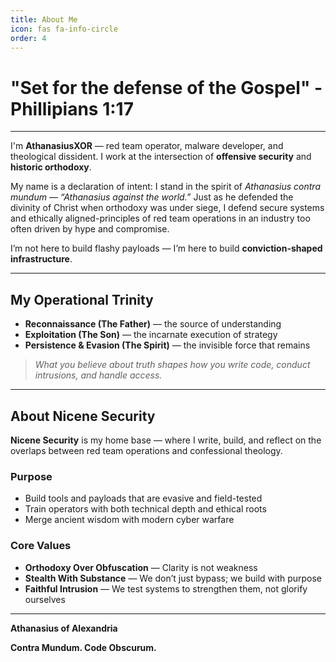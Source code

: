 ```yaml
---
title: About Me
icon: fas fa-info-circle
order: 4
---
```


# "Set for the defense of the Gospel" - Phillipians 1:17

---

I'm **AthanasiusXOR** — red team operator, malware developer, and theological dissident. I work at the intersection of **offensive security** and **historic orthodoxy**.

My name is a declaration of intent: I stand in the spirit of *Athanasius contra mundum* — *“Athanasius against the world.”* Just as he defended the divinity of Christ when orthodoxy was under siege, I defend secure systems and ethically aligned-principles of red team operations in an industry too often driven by hype and compromise.

I’m not here to build flashy payloads — I’m here to build **conviction-shaped infrastructure**.

---

## My Operational Trinity

- **Reconnaissance (The Father)** — the source of understanding  
- **Exploitation (The Son)** — the incarnate execution of strategy  
- **Persistence & Evasion (The Spirit)** — the invisible force that remains  

> *What you believe about truth shapes how you write code, conduct intrusions, and handle access.*

---

## About Nicene Security

**Nicene Security** is my home base — where I write, build, and reflect on the overlaps between red team operations and confessional theology.

### Purpose

- Build tools and payloads that are evasive and field-tested  
- Train operators with both technical depth and ethical roots  
- Merge ancient wisdom with modern cyber warfare

### Core Values

- **Orthodoxy Over Obfuscation** — Clarity is not weakness  
- **Stealth With Substance** — We don’t just bypass; we build with purpose  
- **Faithful Intrusion** — We test systems to strengthen them, not glorify ourselves

---


**Athanasius of Alexandria** 

**Contra Mundum. Code Obscurum.**
